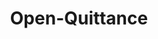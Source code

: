 ---
title: Open-Quittance
githubUrl: https://github.com/Magizchi/open-quittance
img: '/machine_quittance.jpg'
description:  Simplifiez la gestion et la génération de vos quittances de loyer en quelques clics.
url: 'https://open-quittance.rajanan.dev'
---